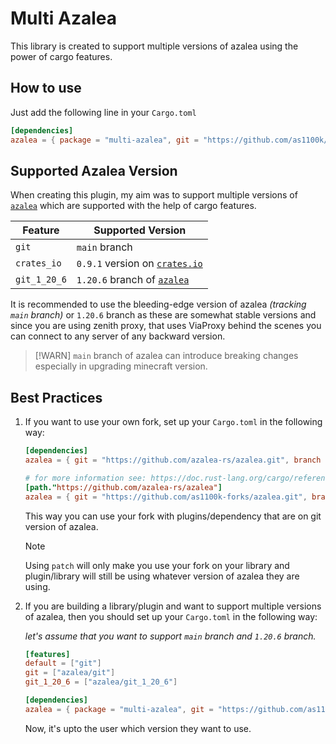 # Multi Azalea

This library is created to support multiple versions of azalea using the power of cargo features.

## How to use
Just add the following line in your `Cargo.toml`
```toml
[dependencies]
azalea = { package = "multi-azalea", git = "https://github.com/as1100k/aether.git", feature = "git" }
```

## Supported Azalea Version

When creating this plugin, my aim was to support multiple versions of [`azalea`](https://github.com/azalea-rs/azalea.git)
which are supported with the help of cargo features.

| Feature      | Supported Version                                                              |
|--------------|--------------------------------------------------------------------------------|
| `git`        | `main` branch                                                                  |
| `crates_io`  | `0.9.1` version on [`crates.io`](https://crates.io/crates/azalea)              |
| `git_1_20_6` | `1.20.6` branch of [`azalea`](https://github.com/azalea-rs/azalea/tree/1.20.6) |

It is recommended to use the bleeding-edge version of azalea _(tracking `main` branch)_ or `1.20.6` branch as these are
somewhat stable versions and since you are using zenith proxy, that uses ViaProxy behind the scenes you  can connect to
any server of any backward version.

> [!WARN]
> `main` branch of azalea can introduce breaking changes especially in upgrading minecraft version.

## Best Practices

1. If you want to use your own fork, set up your `Cargo.toml` in the following way:
   ```toml
   [dependencies]
   azalea = { git = "https://github.com/azalea-rs/azalea.git", branch = "1.20.6" }
   
   # for more information see: https://doc.rust-lang.org/cargo/reference/overriding-dependencies.html#overriding-repository-url
   [path."https://github.com/azalea-rs/azalea"]
   azalea = { git = "https://github.com/as1100k-forks/azalea.git", branch = "better-1.20.6" }
   ```
   
   This way you can use your fork with plugins/dependency that are on git version of azalea.
   
   > [!NOTE]
   > Using `patch` will only make you use your fork on your library and plugin/library will still be using
   > whatever version of azalea they are using.

2. If you are building a library/plugin and want to support multiple versions of azalea, then you should set up your 
   `Cargo.toml` in the following way:
   
   _let's assume that you want to support `main` branch and `1.20.6` branch._
   ```toml
   [features]
   default = ["git"]
   git = ["azalea/git"]
   git_1_20_6 = ["azalea/git_1_20_6"]
   
   [dependencies]
   azalea = { package = "multi-azalea", git = "https://github.com/as1100k/aether.git" }
   ```
   
   Now, it's upto the user which version they want to use.